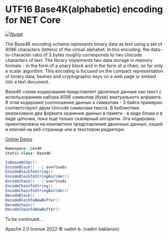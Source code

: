 ﻿# UTF16 Base4K(alphabetic) encoding for NET Core
[![Nuget](https://img.shields.io/nuget/v/Base4K?label=nuget)](https://www.nuget.org/packages/Base4K)

The Base4K encoding scheme represents binary data as text using a set of 4096 characters (letters) of the virtual alphabet.
In this encoding, the data-to-character ratio of 3 bytes roughly corresponds to two Unicode characters of text.
The library implements two data storage in memory formats - in the form of a unary block and in the form of a chain, so far only a scalar algorithm.
This encoding is focused on the compact representation of binary data, hashes and cryptographic keys on a web page or embed into a text document.

Base4K схема кодирования представляет двоичные данные как текст с использованием набора 4096 символов (букв) виртуального алфавита.
В этой кодировке соотношение данных к символам - 3 байта примерно соответствуют двум Unicode символам текста.
В библиотеке реализовано два формата хранения данных в памяти - в виде блока и в виде цепочки, пока еще только скалярный алгоритм.
Эта кодировка ориентирована на компактное представление двоичных данных, хэшей и ключей на веб-странице или в текстовом редакторе.

[Online Demo](https://Lex4K.org/Base4K-encoding)

```c#
Namespace: Lex4K
Static class: Base4K

IsBase4KChar()
EncodeBlock() - 2 overloads
EncodeBlockToString()
EncodeBlockToStringBuilder()
EncodeChain() - 2 overloads
EncodeChainToString()
EncodeChainToStringBuilder()
DecodeBlock()
DecodeBlockToNewBuffer()
DecodeChain()
DecodeChainToNewBuffer()
```

To be continued...

Apache 2.0 license
2022 © vadim b. (vadim baklanov)
